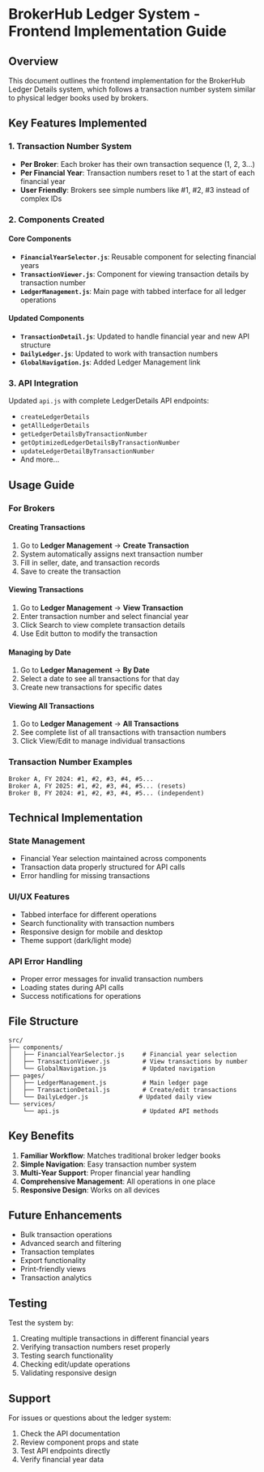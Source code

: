 # BrokerHub Ledger System - Frontend Implementation Guide

## Overview
This document outlines the frontend implementation for the BrokerHub Ledger Details system, which follows a transaction number system similar to physical ledger books used by brokers.

## Key Features Implemented

### 1. Transaction Number System
- **Per Broker**: Each broker has their own transaction sequence (1, 2, 3...)
- **Per Financial Year**: Transaction numbers reset to 1 at the start of each financial year
- **User Friendly**: Brokers see simple numbers like #1, #2, #3 instead of complex IDs

### 2. Components Created

#### Core Components
- **`FinancialYearSelector.js`**: Reusable component for selecting financial years
- **`TransactionViewer.js`**: Component for viewing transaction details by transaction number
- **`LedgerManagement.js`**: Main page with tabbed interface for all ledger operations

#### Updated Components
- **`TransactionDetail.js`**: Updated to handle financial year and new API structure
- **`DailyLedger.js`**: Updated to work with transaction numbers
- **`GlobalNavigation.js`**: Added Ledger Management link

### 3. API Integration
Updated `api.js` with complete LedgerDetails API endpoints:
- `createLedgerDetails`
- `getAllLedgerDetails`
- `getLedgerDetailsByTransactionNumber`
- `getOptimizedLedgerDetailsByTransactionNumber`
- `updateLedgerDetailByTransactionNumber`
- And more...

## Usage Guide

### For Brokers

#### Creating Transactions
1. Go to **Ledger Management** → **Create Transaction**
2. System automatically assigns next transaction number
3. Fill in seller, date, and transaction records
4. Save to create the transaction

#### Viewing Transactions
1. Go to **Ledger Management** → **View Transaction**
2. Enter transaction number and select financial year
3. Click Search to view complete transaction details
4. Use Edit button to modify the transaction

#### Managing by Date
1. Go to **Ledger Management** → **By Date**
2. Select a date to see all transactions for that day
3. Create new transactions for specific dates

#### Viewing All Transactions
1. Go to **Ledger Management** → **All Transactions**
2. See complete list of all transactions with transaction numbers
3. Click View/Edit to manage individual transactions

### Transaction Number Examples

```
Broker A, FY 2024: #1, #2, #3, #4, #5...
Broker A, FY 2025: #1, #2, #3, #4, #5... (resets)
Broker B, FY 2024: #1, #2, #3, #4, #5... (independent)
```

## Technical Implementation

### State Management
- Financial Year selection maintained across components
- Transaction data properly structured for API calls
- Error handling for missing transactions

### UI/UX Features
- Tabbed interface for different operations
- Search functionality with transaction numbers
- Responsive design for mobile and desktop
- Theme support (dark/light mode)

### API Error Handling
- Proper error messages for invalid transaction numbers
- Loading states during API calls
- Success notifications for operations

## File Structure

```
src/
├── components/
│   ├── FinancialYearSelector.js     # Financial year selection
│   ├── TransactionViewer.js         # View transactions by number
│   └── GlobalNavigation.js          # Updated navigation
├── pages/
│   ├── LedgerManagement.js          # Main ledger page
│   ├── TransactionDetail.js         # Create/edit transactions
│   └── DailyLedger.js              # Updated daily view
└── services/
    └── api.js                       # Updated API methods
```

## Key Benefits

1. **Familiar Workflow**: Matches traditional broker ledger books
2. **Simple Navigation**: Easy transaction number system
3. **Multi-Year Support**: Proper financial year handling
4. **Comprehensive Management**: All operations in one place
5. **Responsive Design**: Works on all devices

## Future Enhancements

- Bulk transaction operations
- Advanced search and filtering
- Transaction templates
- Export functionality
- Print-friendly views
- Transaction analytics

## Testing

Test the system by:
1. Creating multiple transactions in different financial years
2. Verifying transaction numbers reset properly
3. Testing search functionality
4. Checking edit/update operations
5. Validating responsive design

## Support

For issues or questions about the ledger system:
1. Check the API documentation
2. Review component props and state
3. Test API endpoints directly
4. Verify financial year data